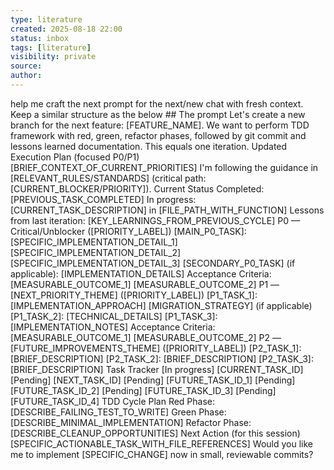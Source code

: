 ```yaml
---
type: literature
created: 2025-08-18 22:00
status: inbox
tags: [literature]
visibility: private
source: 
author: 
---
```


help me craft the next prompt for the next/new chat with fresh context. Keep a similar structure as the below ## The prompt
Let's create a new branch for the next feature: [FEATURE_NAME]. We want to perform TDD framework with red, green, refactor phases, followed by git commit and lessons learned documentation. This equals one iteration. Updated Execution Plan (focused P0/P1) [BRIEF_CONTEXT_OF_CURRENT_PRIORITIES] I'm following the guidance in [RELEVANT_RULES/STANDARDS] (critical path: [CURRENT_BLOCKER/PRIORITY]). Current Status Completed: [PREVIOUS_TASK_COMPLETED] In progress: [CURRENT_TASK_DESCRIPTION] in [FILE_PATH_WITH_FUNCTION] Lessons from last iteration: [KEY_LEARNINGS_FROM_PREVIOUS_CYCLE] P0 — Critical/Unblocker ([PRIORITY_LABEL]) [MAIN_P0_TASK]: [SPECIFIC_IMPLEMENTATION_DETAIL_1] [SPECIFIC_IMPLEMENTATION_DETAIL_2] [SPECIFIC_IMPLEMENTATION_DETAIL_3] [SECONDARY_P0_TASK] (if applicable): [IMPLEMENTATION_DETAILS] Acceptance Criteria: [MEASURABLE_OUTCOME_1] [MEASURABLE_OUTCOME_2] P1 — [NEXT_PRIORITY_THEME] ([PRIORITY_LABEL]) [P1_TASK_1]: [IMPLEMENTATION_APPROACH] [MIGRATION_STRATEGY] (if applicable) [P1_TASK_2]: [TECHNICAL_DETAILS] [P1_TASK_3]: [IMPLEMENTATION_NOTES] Acceptance Criteria: [MEASURABLE_OUTCOME_1] [MEASURABLE_OUTCOME_2] P2 — [FUTURE_IMPROVEMENTS_THEME] ([PRIORITY_LABEL]) [P2_TASK_1]: [BRIEF_DESCRIPTION] [P2_TASK_2]: [BRIEF_DESCRIPTION] [P2_TASK_3]: [BRIEF_DESCRIPTION] Task Tracker [In progress] [CURRENT_TASK_ID] [Pending] [NEXT_TASK_ID] [Pending] [FUTURE_TASK_ID_1] [Pending] [FUTURE_TASK_ID_2] [Pending] [FUTURE_TASK_ID_3] [Pending] [FUTURE_TASK_ID_4] TDD Cycle Plan Red Phase: [DESCRIBE_FAILING_TEST_TO_WRITE] Green Phase: [DESCRIBE_MINIMAL_IMPLEMENTATION] Refactor Phase: [DESCRIBE_CLEANUP_OPPORTUNITIES] Next Action (for this session) [SPECIFIC_ACTIONABLE_TASK_WITH_FILE_REFERENCES] Would you like me to implement [SPECIFIC_CHANGE] now in small, reviewable commits?
 ##